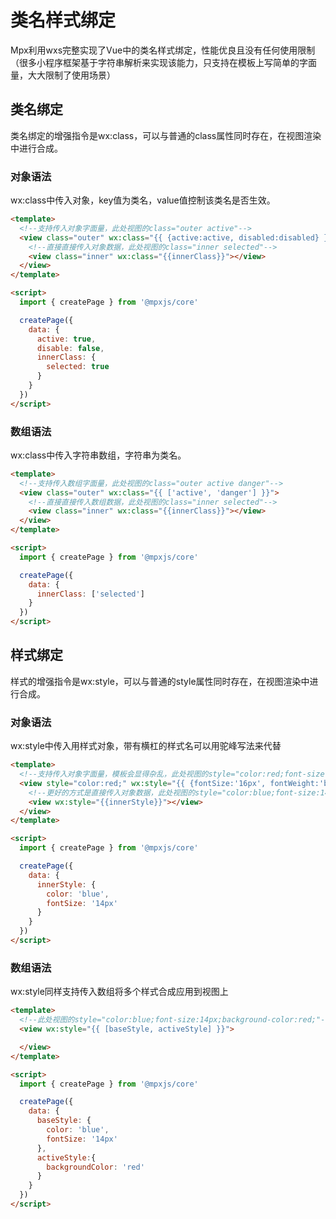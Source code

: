 # 类名样式绑定

Mpx利用wxs完整实现了Vue中的类名样式绑定，性能优良且没有任何使用限制（很多小程序框架基于字符串解析来实现该能力，只支持在模板上写简单的字面量，大大限制了使用场景）

## 类名绑定

类名绑定的增强指令是wx:class，可以与普通的class属性同时存在，在视图渲染中进行合成。

### 对象语法

wx:class中传入对象，key值为类名，value值控制该类名是否生效。

```html
<template>
  <!--支持传入对象字面量，此处视图的class="outer active"-->
  <view class="outer" wx:class="{{ {active:active, disabled:disabled} }}">
    <!--直接直接传入对象数据，此处视图的class="inner selected"-->
    <view class="inner" wx:class="{{innerClass}}"></view>
  </view>
</template>

<script>
  import { createPage } from '@mpxjs/core'

  createPage({
    data: {
      active: true,
      disable: false,
      innerClass: {
        selected: true
      }
    }
  })
</script>
```

### 数组语法

wx:class中传入字符串数组，字符串为类名。

```html
<template>
  <!--支持传入数组字面量，此处视图的class="outer active danger"-->
  <view class="outer" wx:class="{{ ['active', 'danger'] }}">
    <!--直接直接传入数组数据，此处视图的class="inner selected"-->
    <view class="inner" wx:class="{{innerClass}}"></view>
  </view>
</template>

<script>
  import { createPage } from '@mpxjs/core'

  createPage({
    data: {
      innerClass: ['selected']
    }
  })
</script>
```

## 样式绑定

样式的增强指令是wx:style，可以与普通的style属性同时存在，在视图渲染中进行合成。

### 对象语法

wx:style中传入用样式对象，带有横杠的样式名可以用驼峰写法来代替

```html
<template>
  <!--支持传入对象字面量，模板会显得杂乱，此处视图的style="color:red;font-size:16px;font-weight:bold;"-->
  <view style="color:red;" wx:style="{{ {fontSize:'16px', fontWeight:'bold'} }}">
    <!--更好的方式是直接传入对象数据，此处视图的style="color:blue;font-size:14px;"-->
    <view wx:style="{{innerStyle}}"></view>
  </view>
</template>

<script>
  import { createPage } from '@mpxjs/core'

  createPage({
    data: {
      innerStyle: {
        color: 'blue',
        fontSize: '14px'
      }
    }
  })
</script>
```

### 数组语法

wx:style同样支持传入数组将多个样式合成应用到视图上

```html
<template>
  <!--此处视图的style="color:blue;font-size:14px;background-color:red;"-->
  <view wx:style="{{ [baseStyle, activeStyle] }}">

  </view>
</template>

<script>
  import { createPage } from '@mpxjs/core'

  createPage({
    data: {
      baseStyle: {
        color: 'blue',
        fontSize: '14px'
      },
      activeStyle:{
        backgroundColor: 'red'
      }
    }
  })
</script>
```

